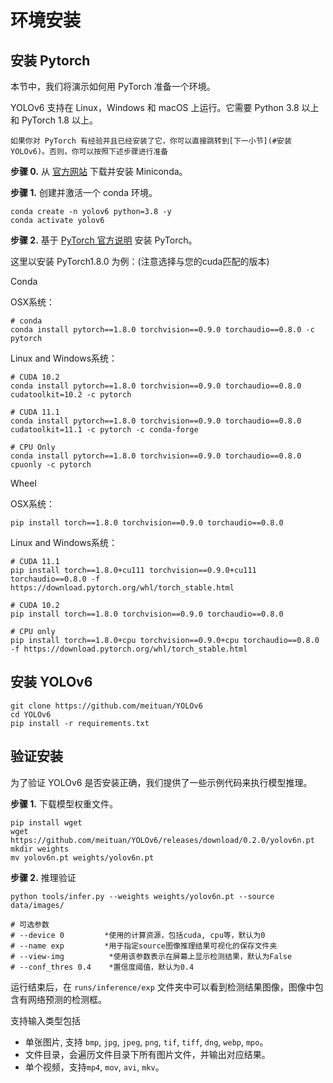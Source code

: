 # 环境安装

## 安装 Pytorch
本节中，我们将演示如何用 PyTorch 准备一个环境。

YOLOv6 支持在 Linux，Windows 和 macOS 上运行。它需要 Python 3.8 以上 和 PyTorch 1.8 以上。

```{note}
如果你对 PyTorch 有经验并且已经安装了它，你可以直接跳转到[下一小节](#安装YOLOv6)。否则，你可以按照下述步骤进行准备
```

**步骤 0.** 从 [官方网站](https://docs.conda.io/en/latest/miniconda.html) 下载并安装 Miniconda。

**步骤 1.** 创建并激活一个 conda 环境。

```shell
conda create -n yolov6 python=3.8 -y
conda activate yolov6
```

**步骤 2.** 基于 [PyTorch 官方说明](https://pytorch.org/get-started/locally/) 安装 PyTorch。

这里以安装 PyTorch1.8.0 为例：(注意选择与您的cuda匹配的版本)

Conda

OSX系统：
```
# conda
conda install pytorch==1.8.0 torchvision==0.9.0 torchaudio==0.8.0 -c pytorch
```
Linux and Windows系统：
```
# CUDA 10.2
conda install pytorch==1.8.0 torchvision==0.9.0 torchaudio==0.8.0 cudatoolkit=10.2 -c pytorch

# CUDA 11.1
conda install pytorch==1.8.0 torchvision==0.9.0 torchaudio==0.8.0 cudatoolkit=11.1 -c pytorch -c conda-forge

# CPU Only
conda install pytorch==1.8.0 torchvision==0.9.0 torchaudio==0.8.0 cpuonly -c pytorch

```

Wheel

OSX系统：

```
pip install torch==1.8.0 torchvision==0.9.0 torchaudio==0.8.0
```

Linux and Windows系统：

```
# CUDA 11.1
pip install torch==1.8.0+cu111 torchvision==0.9.0+cu111 torchaudio==0.8.0 -f https://download.pytorch.org/whl/torch_stable.html

# CUDA 10.2
pip install torch==1.8.0 torchvision==0.9.0 torchaudio==0.8.0

# CPU only
pip install torch==1.8.0+cpu torchvision==0.9.0+cpu torchaudio==0.8.0 -f https://download.pytorch.org/whl/torch_stable.html

```

## 安装 YOLOv6

```shell
git clone https://github.com/meituan/YOLOv6
cd YOLOv6
pip install -r requirements.txt
```

## 验证安装

为了验证 YOLOv6 是否安装正确，我们提供了一些示例代码来执行模型推理。

**步骤 1.** 下载模型权重文件。

```
pip install wget
wget https://github.com/meituan/YOLOv6/releases/download/0.2.0/yolov6n.pt
mkdir weights
mv yolov6n.pt weights/yolov6n.pt
```

**步骤 2.** 推理验证


```shell
python tools/infer.py --weights weights/yolov6n.pt --source data/images/

# 可选参数
# --device 0         *使用的计算资源，包括cuda, cpu等，默认为0
# --name exp         *用于指定source图像推理结果可视化的保存文件夹                       
# --view-img          *使用该参数表示在屏幕上显示检测结果，默认为False
# --conf_thres 0.4    *置信度阈值，默认为0.4
```

运行结束后，在 `runs/inference/exp` 文件夹中可以看到检测结果图像，图像中包含有网络预测的检测框。

支持输入类型包括

- 单张图片, 支持 `bmp`, `jpg`, `jpeg`, `png`, `tif`, `tiff`, `dng`, `webp`, `mpo`。
- 文件目录，会遍历文件目录下所有图片文件，并输出对应结果。
- 单个视频，支持`mp4`, `mov`, `avi`, `mkv`。

